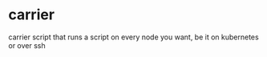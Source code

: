 # carrier
carrier script that runs a script on every node you want, be it on kubernetes or over ssh
